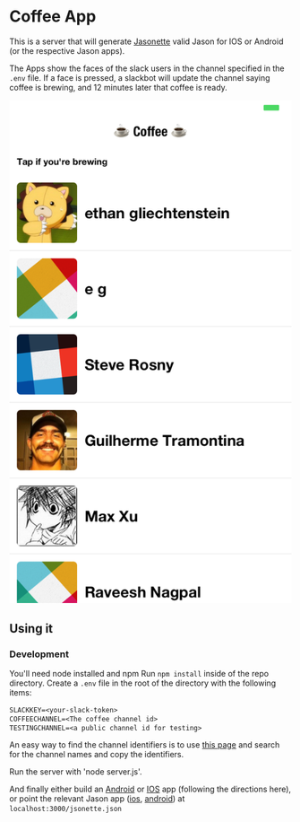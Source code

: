 # Coffee App
This is a server that will generate [Jasonette](http://jasonette.com/) valid Jason for IOS or Android (or the respective Jason apps). 

The Apps show the faces of the slack users in the channel specified in the `.env` file. If a face is pressed, a slackbot will update the channel saying coffee is brewing, and 12 minutes later that coffee is ready. 

![screenshot](screenshot.png)

## Using it
### Development
You'll need node installed and npm
Run `npm install` inside of the repo directory.
Create a `.env` file in the root of the directory with the following items:
```
SLACKKEY=<your-slack-token>
COFFEECHANNEL=<The coffee channel id>
TESTINGCHANNEL=<a public channel id for testing>
```

An easy way to find the channel identifiers is to use [this page](https://api.slack.com/methods/channels.list/test) and search for the channel names and copy the identifiers. 

Run the server with 'node server.js'.

And finally either build an [Android](https://jasonette.github.io/documentation/android/) or [IOS](https://jasonette.github.io/documentation/ios/) app (following the directions here), or point the relevant Jason app ([ios](https://itunes.apple.com/us/app/jason./id1095557868?mt=8_), [android](https://play.google.com/store/apps/details?id=com.jasonette.seed)) at `localhost:3000/jsonette.json`
